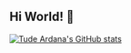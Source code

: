 ## Hi World! 👋

[![Tude Ardana's GitHub stats](https://github-readme-stats.vercel.app/api?username=tudeardana)](https://github.com/anuraghazra/github-readme-stats)
